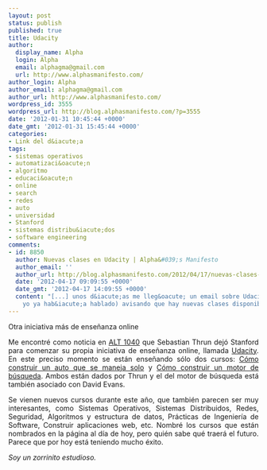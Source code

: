```yaml
---
layout: post
status: publish
published: true
title: Udacity
author:
  display_name: Alpha
  login: Alpha
  email: alphagma@gmail.com
  url: http://www.alphasmanifesto.com/
author_login: Alpha
author_email: alphagma@gmail.com
author_url: http://www.alphasmanifesto.com/
wordpress_id: 3555
wordpress_url: http://blog.alphasmanifesto.com/?p=3555
date: '2012-01-31 10:45:44 +0000'
date_gmt: '2012-01-31 15:45:44 +0000'
categories:
- Link del d&iacute;a
tags:
- sistemas operativos
- automatizaci&oacute;n
- algoritmo
- educaci&oacute;n
- online
- search
- redes
- auto
- universidad
- Stanford
- sistemas distribu&iacute;dos
- software engineering
comments:
- id: 8850
  author: Nuevas clases en Udacity | Alpha&#039;s Manifesto
  author_email: ''
  author_url: http://blog.alphasmanifesto.com/2012/04/17/nuevas-clases-en-udacity/
  date: '2012-04-17 09:09:55 +0000'
  date_gmt: '2012-04-17 14:09:55 +0000'
  content: "[...] unos d&iacute;as me lleg&oacute; un email sobre Udacity (del cual
    yo ya hab&iacute;a hablado) avisando que hay nuevas clases disponibles [...]"
---
```


Otra iniciativa más de enseñanza online

<p style="text-align: justify;">Me encontr&eacute; como noticia en <a href="http://alt1040.com/2012/01/profesor-en-stanford-de-ia-deja-el-centro-y-anuncia-una-universidad-online-gratuita-para-todo-el-mundo">ALT 1040</a> que Sebastian Thrun dej&oacute; Stanford para comenzar su propia iniciativa de ense&ntilde;anza online, llamada <a href="http://www.udacity.com/">Udacity</a>. En este preciso momento se est&aacute;n ense&ntilde;ando s&oacute;lo dos cursos: <a href="http://www.udacity.com/cs#373">C&oacute;mo construir un auto que se maneja solo</a> y <a href="http://www.udacity.com/cs#101">C&oacute;mo construir un motor de b&uacute;squeda</a>. Ambos est&aacute;n dados por Thrun y el del motor de b&uacute;squeda est&aacute; tambi&eacute;n asociado con David Evans.</p>
<p style="text-align: justify;">Se vienen nuevos cursos durante este a&ntilde;o, que tambi&eacute;n parecen ser muy interesantes, como Sistemas Operativos, Sistemas Distribuidos, Redes, Seguridad, Algoritmos y estructura de datos, Pr&aacute;cticas de Ingenier&iacute;a de Software, Construir aplicaciones web, etc. Nombr&eacute; los cursos que est&aacute;n nombrados en la p&aacute;gina al d&iacute;a de hoy, pero qui&eacute;n sabe qu&eacute; traer&aacute; el futuro. Parece que por hoy est&aacute; teniendo mucho &eacute;xito.</p>
<p style="text-align: justify;"><em>Soy un zorrinito estudioso.</em></p>
